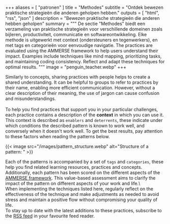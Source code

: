 +++
aliases = [ "patronen" ]
title = "Methodes"
subtitle = "Ontdek bewezen praktische strategieën die anderen geholpen hebben."
outputs = [ "html", "rss", "json" ]
description = "Bewezen praktische strategieën die anderen hebben geholpen"
summary = """
De sectie "Methodes" biedt een verzameling van praktische strategieën voor verschillende domeinen zoals bijleren, 
productiviteit, communicatie en softwareontwikkeling. Elke methode is uitgewerkt met context (ondersteuners en tegenwerkers), 
en met tags en categorieën voor eenvoudige navigatie. The practices are evaluated using the AMMERSE framework to help users understand their impact. 
Examples include techniques like mind mapping, prioritizing tasks, and maintaining coding consistency. 
Reflect and adapt these techniques for optimal results.
"""
image = "penguin_teacher.webp"
+++

Similarly to concepts, sharing practices with people helps to create a shared understanding. It can be helpful to groups to refer to practices by their name, enabling more efficient communication.
However, without a clear description of their meaning, the use of jargon can cause confusion and misunderstandings. <br /> <br />
To help you find practices that support you in your particular challenges, each practice contains a description of the **context** in which you can
use it. This context is described as `enablers` and `deterrents`, these indicate under which conditions the described pattern is known to work
well, and conversely when it doesn't work well. To get the best results, pay attention to these factors when reading the patterns below.

{{< image src="/images/pattern_structure.webp" alt="Structure of a pattern: " >}}

Each of the patterns is accompanied by a set of `tags` and `categories`, these help you find related learning resources, practices and concepts.
Additionally, each pattern has been scored on the different aspects of the [AMMERSE framework](https://www.ammerse.org/). This value-based
assessment aims to clarify the impact of the pattern on different aspects of your work and life.\ <br />
When implementing the techniques listed here, regularly reflect on the effectiveness of the technique and make adjustments as needed to avoid
stress and maintain a positive flow without compromising your quality of life. <br />
To stay up to date with the latest additions to these practices, subscribe to the <a href="./index.xml" target="_blank">RSS feed</a> in your
favourite feed reader.
